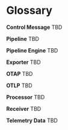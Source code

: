 # Glossary

**Control Message**
TBD

**Pipeline**
TBD

**Pipeline Engine**
TBD

**Exporter**
TBD

**OTAP**
TBD

**OTLP**
TBD

**Processor**
TBD

**Receiver**
TBD

**Telemetry Data**
TBD


